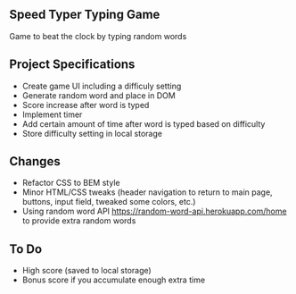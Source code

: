 ## Speed Typer Typing Game

Game to beat the clock by typing random words

## Project Specifications

- Create game UI including a difficuly setting
- Generate random word and place in DOM
- Score increase after word is typed
- Implement timer
- Add certain amount of time after word is typed based on difficulty
- Store difficulty setting in local storage

## Changes
- Refactor CSS to BEM style
- Minor HTML/CSS tweaks (header navigation to return to main page, buttons, input field, tweaked some colors, etc.)
- Using random word API https://random-word-api.herokuapp.com/home to provide extra random words 

## To Do
- High score (saved to local storage)
- Bonus score if you accumulate enough extra time
